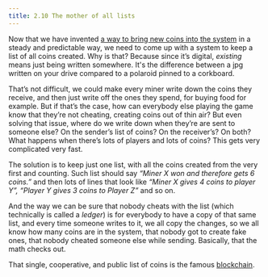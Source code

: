 ```yaml
---
title: 2.10 The mother of all lists
---
```

Now that we have invented [a way to bring new coins into the system](2.09-miners.md) in a steady and predictable way, we need to come up with a system to keep a list of all coins created. Why is that? Because since it’s digital, _existing_ means just being written somewhere. It's the difference between a jpg written on your drive compared to a polaroid pinned to a corkboard.

That’s not difficult, we could make every miner write down the coins they receive, and then just write off the ones they spend, for buying food for example. But if that’s the case, how can everybody else playing the game know that they’re not cheating, creating coins out of thin air? But even solving that issue, where do we write down when they’re are sent to someone else? On the sender’s list of coins? On the receiver’s? On both? What happens when there’s lots of players and lots of coins? This gets very complicated very fast.

The solution is to keep just one list, with all the coins created from the very first and counting. Such list should say *“Miner X won and therefore gets 6 coins.”* and then lots of lines that look like *“Miner X gives 4 coins to player Y”, “Player Y gives 3 coins to Player Z”* and so on.

And the way we can be sure that nobody cheats with the list (which technically is called a *ledger*) is for everybody to have a copy of that same list, and every time someone writes to it, we all copy the changes, so we all know how many coins are in the system, that nobody got to create fake ones, that nobody cheated someone else while sending. Basically, that the math checks out.

That single, cooperative, and public list of coins is the famous [blockchain](2.11-blockchain.md).